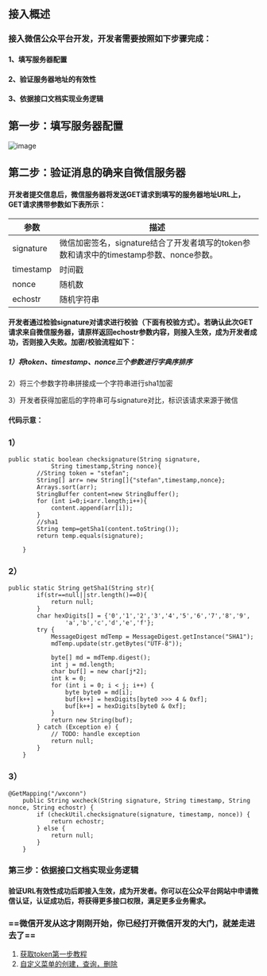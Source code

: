 ## 接入概述
### 接入微信公众平台开发，开发者需要按照如下步骤完成：

#### 1、填写服务器配置

#### 2、验证服务器地址的有效性

#### 3、依据接口文档实现业务逻辑

## 第一步：填写服务器配置
![image](http://mmbiz.qpic.cn/mmbiz/PiajxSqBRaEIQxibpLbyuSK3AXezF3wer8dofQ1JMtIBXKX9HmjE1qk3nlG0vicvB55FVL5kgsGa5RgGKRc9ug87g/0?wx_fmt=png)
## 第二步：验证消息的确来自微信服务器
#### 开发者提交信息后，微信服务器将发送GET请求到填写的服务器地址URL上，GET请求携带参数如下表所示：

参数 | 描述
------|-------
signature  | 微信加密签名，signature结合了开发者填写的token参数和请求中的timestamp参数、nonce参数。
timestamp | 	时间戳
nonce | 	随机数
echostr | 	随机字符串

#### 开发者通过检验signature对请求进行校验（下面有校验方式）。若确认此次GET请求来自微信服务器，请原样返回echostr参数内容，则接入生效，成为开发者成功，否则接入失败。加密/校验流程如下：

##### 1）将token、timestamp、nonce三个参数进行字典序排序

2）将三个参数字符串拼接成一个字符串进行sha1加密

3）开发者获得加密后的字符串可与signature对比，标识该请求来源于微信

#### 代码示意：

### 1）
```
public static boolean checksignature(String signature,
			String timestamp,String nonce){
        //String token = "stefan";
		String[] arr= new String[]{"stefan",timestamp,nonce};
		Arrays.sort(arr);
		StringBuffer content=new StringBuffer();
		for (int i=0;i<arr.length;i++){
			content.append(arr[i]);
		}
		//sha1
		String temp=getSha1(content.toString());
		return temp.equals(signature);
		
	}
```
### 2）

```
public static String getSha1(String str){
        if(str==null||str.length()==0){
            return null;
        }
        char hexDigits[] = {'0','1','2','3','4','5','6','7','8','9',
                'a','b','c','d','e','f'};
        try {
            MessageDigest mdTemp = MessageDigest.getInstance("SHA1");
            mdTemp.update(str.getBytes("UTF-8"));

            byte[] md = mdTemp.digest();
            int j = md.length;
            char buf[] = new char[j*2];
            int k = 0;
            for (int i = 0; i < j; i++) {
                byte byte0 = md[i];
                buf[k++] = hexDigits[byte0 >>> 4 & 0xf];
                buf[k++] = hexDigits[byte0 & 0xf];      
            }
            return new String(buf);
        } catch (Exception e) {
            // TODO: handle exception
            return null;
        }
    }
```
### 3）

```
@GetMapping("/wxconn")
    public String wxcheck(String signature, String timestamp, String nonce, String echostr) {
        if (checkUtil.checksignature(signature, timestamp, nonce)) {
            return echostr;
        } else {
            return null;
        }
    }
```
### 第三步：依据接口文档实现业务逻辑
#### 验证URL有效性成功后即接入生效，成为开发者。你可以在公众平台网站中申请微信认证，认证成功后，将获得更多接口权限，满足更多业务需求。

### **==微信开发从这才刚刚开始，你已经打开微信开发的大门，就差走进去了==**

1. [获取token第一步教程](https://github.com/StefanPython/weixinLearning/blob/master/getToken.md)
1. [自定义菜单的创建，查询，删除](https://github.com/StefanPython/weixinLearning/blob/master/menuDIY.md)






